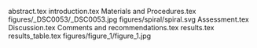 abstract.tex
introduction.tex
Materials and Procedures.tex
figures/_DSC0053/_DSC0053.jpg
figures/spiral/spiral.svg
Assessment.tex
Discussion.tex
Comments and recommendations.tex
results.tex
results_table.tex
figures/figure_1/figure_1.jpg
